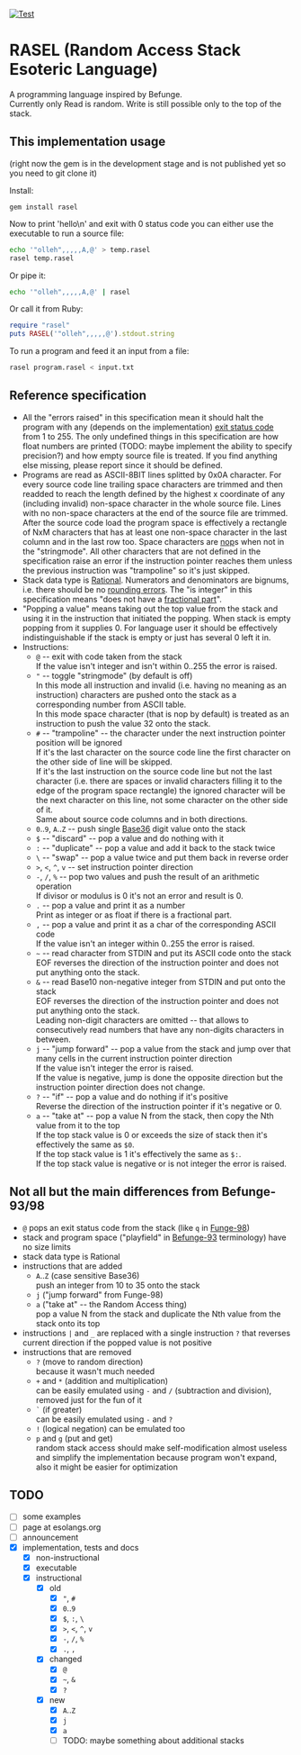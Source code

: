 [![Test](https://github.com/Nakilon/rasel/workflows/.github/workflows/test.yaml/badge.svg)](https://github.com/Nakilon/rasel/actions)

# RASEL (Random Access Stack Esoteric Language)

A programming language inspired by Befunge.  
Currently only Read is random. Write is still possible only to the top of the stack.

## This implementation usage

(right now the gem is in the development stage and is not published yet so you need to git clone it)

Install:
```
gem install rasel
```
Now to print 'hello\n' and exit with 0 status code you can either use the executable to run a source file:
```bash
echo '"olleh",,,,,A,@' > temp.rasel
rasel temp.rasel
```
Or pipe it:
```bash
echo '"olleh",,,,,A,@' | rasel
```
Or call it from Ruby:
```ruby
require "rasel"
puts RASEL('"olleh",,,,,@').stdout.string
```
To run a program and feed it an input from a file:
```bash
rasel program.rasel < input.txt
```

## Reference specification

* All the "errors raised" in this specification mean it should halt the program with any (depends on the implementation) [exit status code](https://en.wikipedia.org/wiki/Exit_status) from 1 to 255. The only undefined things in this specification are how float numbers are printed (TODO: maybe implement the ability to specify precision?) and how empty source file is treated. If you find anything else missing, please report since it should be defined.
* Programs are read as ASCII-8BIT lines splitted by 0x0A character. For every source code line trailing space characters are trimmed and then readded to reach the length defined by the highest x coordinate of any (including invalid) non-space character in the whole source file. Lines with no non-space characters at the end of the source file are trimmed. After the source code load the program space is effectively a rectangle of NxM characters that has at least one non-space character in the last column and in the last row too. Space characters are [nop](https://en.wikipedia.org/wiki/NOP_(code))s when not in the "stringmode". All other characters that are not defined in the specification raise an error if the instruction pointer reaches them unless the previous instruction was "trampoline" so it's just skipped.
* Stack data type is [Rational](https://en.wikipedia.org/wiki/Rational_data_type). Numerators and denominators are bignums, i.e. there should be no [rounding errors](https://en.wikipedia.org/wiki/Round-off_error). The "is integer" in this specification means "does not have a [fractional part](https://en.wikipedia.org/wiki/Fractional_part)".
* "Popping a value" means taking out the top value from the stack and using it in the instruction that initiated the popping. When stack is empty popping from it supplies 0. For language user it should be effectively indistinguishable if the stack is empty or just has several 0 left it in.
* Instructions:
  * `@` -- exit with code taken from the stack  
    If the value isn't integer and isn't within 0..255 the error is raised.
  * `"` -- toggle "stringmode" (by default is off)  
    In this mode all instruction and invalid (i.e. having no meaning as an instruction) characters are pushed onto the stack as a corresponding number from ASCII table.  
    In this mode space character (that is nop by default) is treated as an instruction to push the value 32 onto the stack.
  * `#` -- "trampoline" -- the character under the next instruction pointer position will be ignored  
    If it's the last character on the source code line the first character on the other side of line will be skipped.  
    If it's the last instruction on the source code line but not the last character (i.e. there are spaces or invalid characters filling it to the edge of the program space rectangle) the ignored character will be the next character on this line, not some character on the other side of it.  
    Same about source code columns and in both directions.
  * `0`..`9`, `A`..`Z` -- push single [Base36](https://en.wikipedia.org/wiki/Base36) digit value onto the stack
  * `$` -- "discard" -- pop a value and do nothing with it
  * `:` -- "duplicate" -- pop a value and add it back to the stack twice
  * `\` -- "swap" -- pop a value twice and put them back in reverse order
  * `>`, `<`, `^`, `v` -- set instruction pointer direction
  * `-`, `/`, `%` -- pop two values and push the result of an arithmetic operation  
    If divisor or modulus is 0 it's not an error and result is 0.
  * `.` -- pop a value and print it as a number  
    Print as integer or as float if there is a fractional part.
  * `,` -- pop a value and print it as a char of the corresponding ASCII code  
    If the value isn't an integer within 0..255 the error is raised.
  * `~` -- read character from STDIN and put its ASCII code onto the stack  
    EOF reverses the direction of the instruction pointer and does not put anything onto the stack.
  * `&` -- read Base10 non-negative integer from STDIN and put onto the stack  
    EOF reverses the direction of the instruction pointer and does not put anything onto the stack.  
    Leading non-digit characters are omitted -- that allows to consecutively read numbers that have any non-digits characters in between.
  * `j` -- "jump forward" -- pop a value from the stack and jump over that many cells in the current instruction pointer direction  
    If the value isn't integer the error is raised.  
    If the value is negative, jump is done the opposite direction but the instruction pointer direction does not change.
  * `?` -- "if" -- pop a value and do nothing if it's positive  
    Reverse the direction of the instruction pointer if it's negative or 0.
  * `a` -- "take at" -- pop a value N from the stack, then copy the Nth value from it to the top  
    If the top stack value is 0 or exceeds the size of stack then it's effectively the same as `$0`.  
    If the top stack value is 1 it's effectively the same as `$:`.  
    If the top stack value is negative or is not integer the error is raised.

## Not all but the main differences from Befunge-93/98

* `@` pops an exit status code from the stack (like `q` in [Funge-98](https://github.com/catseye/Funge-98))
* stack and program space ("playfield" in [Befunge-93](https://github.com/catseye/Befunge-93) terminology) have no size limits
* stack data type is Rational
* instructions that are added
  * `A`..`Z` (case sensitive Base36)  
    push an integer from 10 to 35 onto the stack
  * `j` ("jump forward" from Funge-98)
  * `a` ("take at" -- the Random Access thing)  
    pop a value N from the stack and duplicate the Nth value from the stack onto its top
* instructions `|` and `_` are replaced with a single instruction `?` that reverses current direction if the popped value is not positive
* instructions that are removed
  * `?` (move to random direction)  
    because it wasn't much needed
  * `+` and `*` (addition and multiplication)  
    can be easily emulated using `-` and `/` (subtraction and division), removed just for the fun of it
  * `` ` `` (if greater)  
    can be easily emulated using `-` and `?`
  * `!` (logical negation)
    can be emulated too
  * `p` and `g` (put and get)  
    random stack access should make self-modification almost useless and simplify the implementation because program won't expand, also it might be easier for optimization

## TODO

- [ ] some examples
- [ ] page at esolangs.org
- [ ] announcement
- [x] implementation, tests and docs
  - [x] non-instructional
  - [x] executable
  - [x] instructional
    - [x] old
      - [x] `"`, `#`
      - [x] `0`..`9`
      - [x] `$`, `:`, `\`
      - [x] `>`, `<`, `^`, `v`
      - [x] `-`, `/`, `%`
      - [x] `.`, `,`
    - [x] changed
      - [x] `@`
      - [x] `~`, `&`
      - [x] `?`
    - [x] new
      - [x] `A`..`Z`
      - [x] `j`
      - [x] `a`
      - [ ] TODO: maybe something about additional stacks
